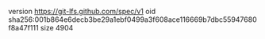 version https://git-lfs.github.com/spec/v1
oid sha256:001b864e6decb3be29a1ebf0499a3f608ace116669b7dbc55947680f8a47f111
size 4904
